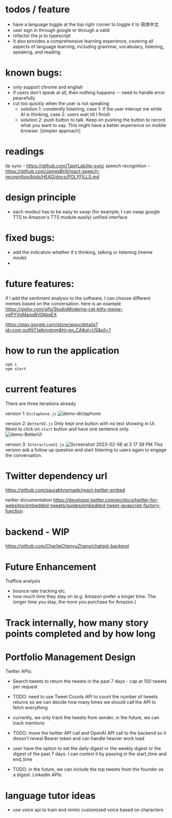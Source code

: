 # todos / feature

- have a language toggle at the top righr corner to toggle it to 简体中文
- user sign in through google or through a valid
- refactor the js to typescript
- It also provides a comprehensive learning experience, covering all aspects of
  language learning, including grammar, vocabulary, listening,
  speaking, and reading.

# known bugs:

- only support chrome and english
- if users don't speak at all, then nothing happens -- need to handle error peacefully
- cut too quickly when the user is not speaking
  - solution 1: constently listening, case 1: if the user interupt me while AI is thinking, case 2: users wait till I finish
  - solution 2: push button to talk. Keep on pushing the button to record what you want to say. This might have a better experience on mobile browser. [simpler approach]

# readings

lip sync - https://github.com/TapirLab/lip-sync
speech recognition - https://github.com/JamesBrill/react-speech-recognition/blob/HEAD/docs/POLYFILLS.md

# design principle

- each modeul has to be easy to swap (for example, I can swap google TTS to Amazon's TTS module easily) unified interface

# fixed bugs:

- add the indicatoin whether it's thinking, talking or listening (meme mode)
-

# future features:

if I add the sentiment analysis to the software, I can choose different memes based on the conversation. here is an example
https://giphy.com/gifs/StudioModerna-cat-kitty-meow-vgPYVqMaopBV0kbqEX

https://play.google.com/store/apps/details?id=com.outfit7.talkingtom&hl=en_CA&gl=US&pli=1

# how to run the application

```
npm i
npm start
```

# current features

There are three iterations already

version 1: `Dictaphone.js`
![demo-dictaphone](https://user-images.githubusercontent.com/22360911/216835597-3dd15e06-4819-44f9-93ad-15dec3f531d4.png)

version 2: `BetterUI.js`
Only kept one button with no text showing in UI. Need to click on `start` button and have one sentence only.
![demo-BetterUI](https://user-images.githubusercontent.com/22360911/216835593-37f9749f-a191-492f-8207-d037a57e1c61.png)

version 3: `InteractiveUI.js`
![Screenshot 2023-02-06 at 3 17 39 PM](https://user-images.githubusercontent.com/22360911/217076113-4a041f37-3a25-402e-8d34-0d0831e04694.png)
This version ask a follow up question and start listening to users again to engage the conversation.

# Twitter dependency url

https://github.com/saurabhnemade/react-twitter-embed

twitter documentation
https://developer.twitter.com/en/docs/twitter-for-websites/embedded-tweets/guides/embedded-tweet-javascript-factory-function

# backend - WIP

https://github.com/CharlieChenyuZhang/chatgpt-backend

# Future Enhancement

Traffice analysis

- bounce rate tracking etc.
- how much time they stay on (e.g. Amazon prefer a longer time. The longer time you stay, the more you purchase for Amazon.)

# Track internally, how many story points completed and by how long

# Portfolio Management Design

Twitter APIs:

- Search tweets to return the tweets in the past 7 days - cap at 100 tweets per request
- TODO: need to use Tweet Counts API to count the number of tweets returns so we can decide how many times we should call the API to fetch everything
- currently, we only track the tweets from sender, in the future, we can track mentions
- TODO: move the twitter API call and OpenAI API call to the backend so it doesn't reveal Bearer token and can handle heavier work load

- user have the option to set the daily digest or the weekly digest or the digest of the past 7 days. I can control it by passing in the start_time and end_time

- TODO: in the future, we can include the top tweets from the founder as a digest.
  LinkedIn APIs:

# language tutor ideas

- use voice api to train and mimic customized voice based on characters
